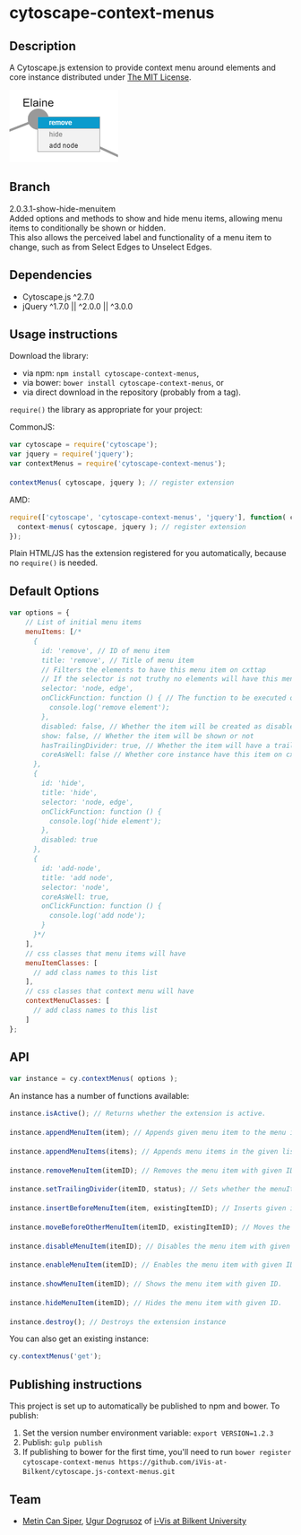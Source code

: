 cytoscape-context-menus
================================================================================


## Description

A Cytoscape.js extension to provide context menu around elements and core instance distributed under [The MIT License](https://opensource.org/licenses/MIT).

![Image of extension](example.png)

## Branch 
2.0.3.1-show-hide-menuitem   
Added options and methods to show and hide menu items, allowing menu items to conditionally be shown or hidden.   
This also allows the perceived label and functionality of a menu item to change, such as from Select Edges to Unselect Edges.

## Dependencies

 * Cytoscape.js ^2.7.0
 * jQuery ^1.7.0 || ^2.0.0 || ^3.0.0


## Usage instructions

Download the library:
 * via npm: `npm install cytoscape-context-menus`,
 * via bower: `bower install cytoscape-context-menus`, or
 * via direct download in the repository (probably from a tag).

`require()` the library as appropriate for your project:

CommonJS:
```js
var cytoscape = require('cytoscape');
var jquery = require('jquery');
var contextMenus = require('cytoscape-context-menus');

contextMenus( cytoscape, jquery ); // register extension
```

AMD:
```js
require(['cytoscape', 'cytoscape-context-menus', 'jquery'], function( cytoscape, context-menus, jquery ){
  context-menus( cytoscape, jquery ); // register extension
});
```

Plain HTML/JS has the extension registered for you automatically, because no `require()` is needed.

## Default Options
```js
var options = {
    // List of initial menu items
    menuItems: [/*
      {
        id: 'remove', // ID of menu item
        title: 'remove', // Title of menu item
        // Filters the elements to have this menu item on cxttap
        // If the selector is not truthy no elements will have this menu item on cxttap
        selector: 'node, edge', 
        onClickFunction: function () { // The function to be executed on click
          console.log('remove element');
        },
        disabled: false, // Whether the item will be created as disabled
        show: false, // Whether the item will be shown or not
        hasTrailingDivider: true, // Whether the item will have a trailing divider
        coreAsWell: false // Whether core instance have this item on cxttap
      },
      {
        id: 'hide',
        title: 'hide',
        selector: 'node, edge',
        onClickFunction: function () {
          console.log('hide element');
        },
        disabled: true
      },
      {
        id: 'add-node',
        title: 'add node',
        selector: 'node',
        coreAsWell: true,
        onClickFunction: function () {
          console.log('add node');
        }
      }*/
    ],
    // css classes that menu items will have
    menuItemClasses: [
      // add class names to this list
    ],
    // css classes that context menu will have
    contextMenuClasses: [
      // add class names to this list
    ]
};
```

## API

```js
var instance = cy.contextMenus( options );
```

An instance has a number of functions available:

```js
instance.isActive(); // Returns whether the extension is active.

instance.appendMenuItem(item); // Appends given menu item to the menu items list.

instance.appendMenuItems(items); // Appends menu items in the given list to the menu items list.

instance.removeMenuItem(itemID); // Removes the menu item with given ID.

instance.setTrailingDivider(itemID, status); // Sets whether the menuItem with given ID will have a following divider.

instance.insertBeforeMenuItem(item, existingItemID); // Inserts given item before the existingitem.

instance.moveBeforeOtherMenuItem(itemID, existingItemID); // Moves the item with given ID before the existingitem.

instance.disableMenuItem(itemID); // Disables the menu item with given ID.

instance.enableMenuItem(itemID); // Enables the menu item with given ID.

instance.showMenuItem(itemID); // Shows the menu item with given ID.

instance.hideMenuItem(itemID); // Hides the menu item with given ID.

instance.destroy(); // Destroys the extension instance
```

You can also get an existing instance:

```js
cy.contextMenus('get');
```

## Publishing instructions

This project is set up to automatically be published to npm and bower.  To publish:

1. Set the version number environment variable: `export VERSION=1.2.3`
1. Publish: `gulp publish`
1. If publishing to bower for the first time, you'll need to run `bower register cytoscape-context-menus https://github.com/iVis-at-Bilkent/cytoscape.js-context-menus.git`

## Team

  * [Metin Can Siper](https://github.com/metincansiper), [Ugur Dogrusoz](https://github.com/ugurdogrusoz) of [i-Vis at Bilkent University](http://www.cs.bilkent.edu.tr/~ivis)
